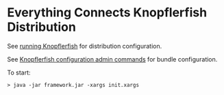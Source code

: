 Everything Connects Knopflerfish Distribution
=============================================

See [running Knopflerfish](http://www.knopflerfish.org/releases/5.2.0/docs/running.html#props) for distribution 
configuration.

See [Knopflerfish configuration admin commands](http://www.knopflerfish.org/releases/5.2.0/docs/bundledoc/index.html?docpage=framework/index.html)
for bundle configuration.

To start:
```
> java -jar framework.jar -xargs init.xargs
```